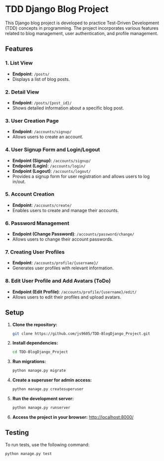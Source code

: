 # TDD Django Blog Project


This Django blog project is developed to practice Test-Driven Development (TDD) concepts in programming. The project incorporates various features related to blog management, user authentication, and profile management.

## Features

### 1. List View

- **Endpoint**: `/posts/`
- Displays a list of blog posts.

### 2. Detail View

- **Endpoint**: `/posts/{post_id}/`
- Shows detailed information about a specific blog post.

### 3. User Creation Page

- **Endpoint**: `/accounts/signup/`
- Allows users to create an account.

### 4. User Signup Form and Login/Logout

- **Endpoint (Signup)**: `/accounts/signup/`
- **Endpoint (Login)**: `/accounts/login/`
- **Endpoint (Logout)**: `/accounts/logout/`
- Provides a signup form for user registration and allows users to log in/out.

### 5. Account Creation

- **Endpoint**: `/accounts/create/`
- Enables users to create and manage their accounts.

### 6. Password Management

- **Endpoint (Change Password)**: `/accounts/password/change/`
- Allows users to change their account passwords.

### 7. Creating User Profiles

- **Endpoint**: `/accounts/profile/{username}/`
- Generates user profiles with relevant information.

### 8. Edit User Profile and Add Avatars (ToDo)

- **Endpoint (Edit Profile)**: `/accounts/profile/{username}/edit/`
- Allows users to edit their profiles and upload avatars.

## Setup

1. **Clone the repository:**

    ```bash
    git clone https://github.com/js9605/TDD-BlogDjango_Project.git
    ```

2. **Install dependencies:**

    ```bash
    cd TDD-BlogDjango_Project
    ```

3. **Run migrations:**

    ```bash
    python manage.py migrate
    ```

4. **Create a superuser for admin access:**

    ```bash
    python manage.py createsuperuser
    ```

5. **Run the development server:**

    ```bash
    python manage.py runserver
    ```

6. **Access the project in your browser:** [http://localhost:8000/](http://localhost:8000/)

## Testing

To run tests, use the following command:

```bash
python manage.py test
